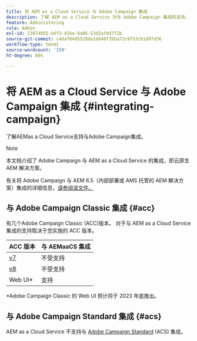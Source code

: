 ```yaml
---
title: 将 AEM as a Cloud Service 与 Adobe Campaign 集成
description: 了解 AEM as a Cloud Service 对与 Adob​e Campaign 集成的支持。
feature: Administering
role: Admin
exl-id: 23874955-bdf3-41be-8a06-53d2afdd7f2b
source-git-commit: c4daf04d5520da1e646f35ba72c9f53cb1d97d36
workflow-type: tm+mt
source-wordcount: '159'
ht-degree: 86%

---
```



# 将 AEM as a Cloud Service 与 Adobe Campaign 集成 {#integrating-campaign}

了解AEMas a Cloud Service支持与Adobe Campaign集成。

>[!NOTE]
>
>本文档介绍了 Adob&#x200B;e Campaign 与 AEM as a Cloud Service 的集成，即云原生 AEM 解决方案。
>
>有关将 Adob&#x200B;e Campaign 与 AEM 6.5（内部部署或 AMS 托管的 AEM 解决方案）集成的详细信息，[请参阅该文件。](https://experienceleague.adobe.com/docs/experience-manager-65/administering/integration/campaign.html)

## 与 Adobe Campaign Classic 集成 {#acc}

有几个Adobe Campaign Classic (ACC)版本。 对于与 AEM as a Cloud Service 集成的支持取决于您实施的 ACC 版本。

| ACC 版本 | 与 AEMaaCS 集成 |
|---|---|
| [v7](https://experienceleague.adobe.com/docs/campaign-classic.html) | 不受支持 |
| [v8](https://experienceleague.adobe.com/docs/campaign-v8.html) | 不受支持 |
| Web UI* | 支持 |

*Adobe Campaign Classic 的 Web UI 预计将于 2023 年底推出。

## 与 Adob&#x200B;e Campaign Standard 集成 {#acs}

AEM as a Cloud Service 不支持与 [Adobe Campaign Standard](https://experienceleague.adobe.com/docs/campaign-standard.html) (ACS) 集成。
